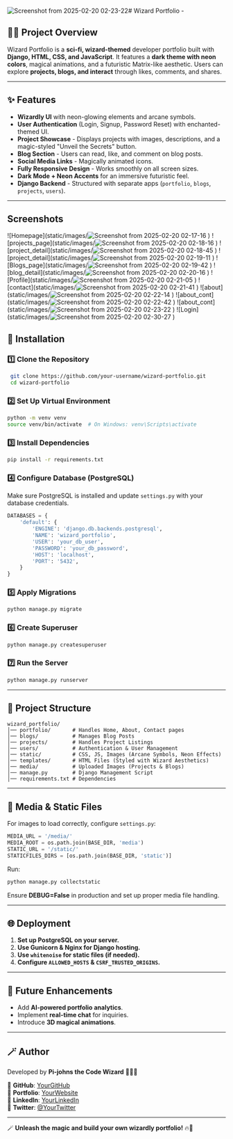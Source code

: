 ![Screenshot from 2025-02-20 02-23-22](https://github.com/user-attachments/assets/6d82d82a-e163-4eb8-9f4f-4862c33bac53)# Wizard Portfolio -

## 🧙‍♂️ Project Overview
Wizard Portfolio is a **sci-fi, wizard-themed** developer portfolio built with **Django, HTML, CSS, and JavaScript**. It features a **dark theme with neon colors**, magical animations, and a futuristic Matrix-like aesthetic. Users can explore **projects, blogs, and interact** through likes, comments, and shares.

---

## ✨ Features
- **Wizardly UI** with neon-glowing elements and arcane symbols.
- **User Authentication** (Login, Signup, Password Reset) with enchanted-themed UI.
- **Project Showcase** - Displays projects with images, descriptions, and a magic-styled "Unveil the Secrets" button.
- **Blog Section** - Users can read, like, and comment on blog posts.
- **Social Media Links** - Magically animated icons.
- **Fully Responsive Design** - Works smoothly on all screen sizes.
- **Dark Mode + Neon Accents** for an immersive futuristic feel.
- **Django Backend** - Structured with separate apps (`portfolio`, `blogs`, `projects`, `users`).

---
## Screenshots
![Homepage](static/images/![Screenshot from 2025-02-20 02-17-16](https://github.com/user-attachments/assets/c3469b18-9a35-4894-a09b-b04c838786bf)
)
![projects_page](static/images/![Screenshot from 2025-02-20 02-18-16](https://github.com/user-attachments/assets/d184c5dd-a272-4565-890a-33f0e1b1973b)
)
![project_detail](static/images/![Screenshot from 2025-02-20 02-18-45](https://github.com/user-attachments/assets/05bf45b4-8d17-4120-bdbb-96830965c46a)
)
![project_detail](static/images/![Screenshot from 2025-02-20 02-19-11](https://github.com/user-attachments/assets/d44bac03-09cc-4118-97bb-08c284336f92)
)
![Blogs_page](static/images/![Screenshot from 2025-02-20 02-19-42](https://github.com/user-attachments/assets/2100ef81-a5f5-4052-b07f-e4a2e0912a23)
)
![blog_detail](static/images/![Screenshot from 2025-02-20 02-20-16](https://github.com/user-attachments/assets/33f21c56-3eb2-4a3b-aab7-cee3acfc4256)
)
![Profile](static/images/![Screenshot from 2025-02-20 02-21-05](https://github.com/user-attachments/assets/6c549971-6e63-42e9-98a7-bd715cdcb7a9)
)
![contact](static/images/![Screenshot from 2025-02-20 02-21-41](https://github.com/user-attachments/assets/a50357fc-13dc-414f-9b77-9b634f46ecc8)
)
![about](static/images/![Screenshot from 2025-02-20 02-22-14](https://github.com/user-attachments/assets/90eb2db8-b444-4924-b368-363b9cf2e88d)
)
![about_cont](static/images/![Screenshot from 2025-02-20 02-22-42](https://github.com/user-attachments/assets/3172e31e-3f46-43ed-ac81-c02254879680)
)
![about_cont](static/images/![Screenshot from 2025-02-20 02-23-22](https://github.com/user-attachments/assets/72d9b285-eff5-42af-91a0-4628f27f4026)
)
![Login](static/images/![Screenshot from 2025-02-20 02-30-27](https://github.com/user-attachments/assets/6eed6e7c-8855-4ba1-bdad-fbc859143b26)
)

## 🚀 Installation
### **1️⃣ Clone the Repository**
```bash
 git clone https://github.com/your-username/wizard-portfolio.git
 cd wizard-portfolio
```

### **2️⃣ Set Up Virtual Environment**
```bash
python -m venv venv
source venv/bin/activate  # On Windows: venv\Scripts\activate
```

### **3️⃣ Install Dependencies**
```bash
pip install -r requirements.txt
```

### **4️⃣ Configure Database (PostgreSQL)**
Make sure PostgreSQL is installed and update `settings.py` with your database credentials.
```python
DATABASES = {
    'default': {
        'ENGINE': 'django.db.backends.postgresql',
        'NAME': 'wizard_portfolio',
        'USER': 'your_db_user',
        'PASSWORD': 'your_db_password',
        'HOST': 'localhost',
        'PORT': '5432',
    }
}
```

### **5️⃣ Apply Migrations**
```bash
python manage.py migrate
```

### **6️⃣ Create Superuser**
```bash
python manage.py createsuperuser
```

### **7️⃣ Run the Server**
```bash
python manage.py runserver
```

---

## 🔮 Project Structure
```
wizard_portfolio/
│── portfolio/       # Handles Home, About, Contact pages
│── blogs/           # Manages Blog Posts
│── projects/        # Handles Project Listings
│── users/           # Authentication & User Management
│── static/          # CSS, JS, Images (Arcane Symbols, Neon Effects)
│── templates/       # HTML Files (Styled with Wizard Aesthetics)
│── media/           # Uploaded Images (Projects & Blogs)
│── manage.py        # Django Management Script
│── requirements.txt # Dependencies
```

---

## 📸 Media & Static Files
For images to load correctly, configure `settings.py`:
```python
MEDIA_URL = '/media/'
MEDIA_ROOT = os.path.join(BASE_DIR, 'media')
STATIC_URL = '/static/'
STATICFILES_DIRS = [os.path.join(BASE_DIR, 'static')]
```
Run:
```bash
python manage.py collectstatic
```
Ensure **DEBUG=False** in production and set up proper media file handling.

---

## 🌐 Deployment
1. **Set up PostgreSQL on your server.**
2. **Use Gunicorn & Nginx for Django hosting.**
3. **Use `whitenoise` for static files (if needed).**
4. **Configure `ALLOWED_HOSTS` & `CSRF_TRUSTED_ORIGINS`.**

---

## 🤖 Future Enhancements
- Add **AI-powered portfolio analytics**.
- Implement **real-time chat** for inquiries.
- Introduce **3D magical animations**.

---

## 🪄 Author
Developed by **Pi-johns the Code Wizard** 🧙‍♂️✨

📌 **GitHub**: [YourGitHub](https://github.com/your-username)  
📌 **Portfolio**: [YourWebsite](https://yourwebsite.com)  
📌 **LinkedIn**: [YourLinkedIn](https://linkedin.com/in/yourname)  
📌 **Twitter**: [@YourTwitter](https://twitter.com/yourhandle)  

---

🪄 **Unleash the magic and build your own wizardly portfolio!** 🔥🚀



